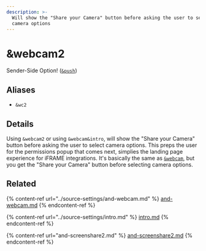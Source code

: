 ```yaml
---
description: >-
  Will show the "Share your Camera" button before asking the user to select
  camera options
---
```


# \&webcam2

Sender-Side Option! ([`&push`](../source-settings/push.md))

## Aliases

* `&wc2`

## Details

Using `&webcam2` or using `&webcam&intro`, will show the "Share your Camera" button before asking the user to select camera options. This preps the user for the permissions popup that comes next, simplies the landing page experience for iFRAME integrations. It's basically the same as [`&webcam`](../source-settings/and-webcam.md), but you get the "Share your Camera" button before selecting camera options.

## Related

{% content-ref url="../source-settings/and-webcam.md" %}
[and-webcam.md](../source-settings/and-webcam.md)
{% endcontent-ref %}

{% content-ref url="../source-settings/intro.md" %}
[intro.md](../source-settings/intro.md)
{% endcontent-ref %}

{% content-ref url="and-screenshare2.md" %}
[and-screenshare2.md](and-screenshare2.md)
{% endcontent-ref %}
